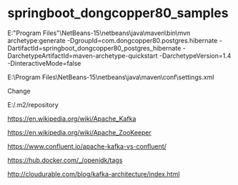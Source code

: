 # springboot_dongcopper80_samples

E:\"Program Files"\NetBeans-15\netbeans\java\maven\bin\mvn archetype:generate -DgroupId=com.dongcopper80.postgres.hibernate -DartifactId=springboot_dongcopper80_postgres_hibernate -DarchetypeArtifactId=maven-archetype-quickstart -DarchetypeVersion=1.4 -DinteractiveMode=false


E:\Program Files\NetBeans-15\netbeans\java\maven\conf\settings.xml

Change

<localRepository>E:/.m2/repository</localRepository>


https://en.wikipedia.org/wiki/Apache_Kafka

https://en.wikipedia.org/wiki/Apache_ZooKeeper

https://www.confluent.io/apache-kafka-vs-confluent/

https://hub.docker.com/_/openjdk/tags

http://cloudurable.com/blog/kafka-architecture/index.html

